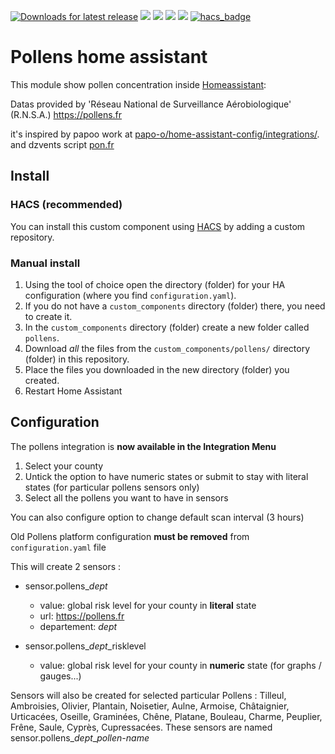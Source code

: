 [![Downloads for latest release](https://img.shields.io/github/downloads/chris60600/pollens-home-assistant/latest/total)](https://github.com/hacs/integration/releases/latest)
[![](https://img.shields.io/github/issues/chris60600/pollens-home-assistant)](https://github.com/chris60600/pollens-home-assistant/issues)
[![](https://img.shields.io/github/manifest-json/v/chris60600/pollens-home-assistant?filename=custom_components%2Fpollens%2Fmanifest.json)](https://github.com/chris60600/pollens-home-assistant/)
[![](https://img.shields.io/badge/Maintainer-%40chris60600-green)](https://github.com/chris60600)
![](https://img.shields.io/badge/Language-fr-green)
[![hacs_badge](https://img.shields.io/badge/HACS-Default-orange.svg)](https://github.com/custom-components/hacs)

# Pollens home assistant

This module show pollen concentration inside [Homeassistant](https://home-assistant.io):

Datas provided by 'Réseau National de Surveillance Aérobiologique' (R.N.S.A.)
https://pollens.fr

it's inspired by papoo work at [papo-o/home-assistant-config/integrations/](https://github.com/papo-o/home-assistant-config/blob/master/integrations/pollens.yaml).
and dzvents script [pon.fr](https://pon.fr/dzvents-alerte-pollens/)


## Install

### HACS (recommended)

You can install this custom component using [HACS](https://hacs.xyz/) by adding a custom repository.

### Manual install

1. Using the tool of choice open the directory (folder) for your HA configuration (where you find `configuration.yaml`).
2. If you do not have a `custom_components` directory (folder) there, you need to create it.
3. In the `custom_components` directory (folder) create a new folder called `pollens`.
4. Download _all_ the files from the `custom_components/pollens/` directory (folder) in this repository.
5. Place the files you downloaded in the new directory (folder) you created.
6. Restart Home Assistant

## Configuration
The pollens integration is **now available in the Integration Menu**
1. Select your county
2. Untick the option to have numeric states or submit to stay with literal states (for particular pollens sensors only)
3. Select all the pollens you want to have in sensors

You can also configure option to change default scan interval (3 hours)

Old Pollens platform configuration **must be removed** from `configuration.yaml` file

This will create 2 sensors :
* sensor.pollens_*dept*
  * value: global risk level for your county in **literal** state 
  * url: https://pollens.fr
  * departement: *dept*

* sensor.pollens_*dept*_risklevel
  * value: global risk level for your county in **numeric** state (for graphs / gauges...)

Sensors will also be created for selected particular Pollens : 
Tilleul, Ambroisies, Olivier, Plantain, Noisetier, Aulne, Armoise, Châtaignier, Urticacées, Oseille, Graminées, Chêne, Platane, Bouleau, Charme, Peuplier, Frêne, Saule, Cyprès, Cupressacées.
These sensors are named sensor.pollens_*dept*_*pollen-name*
